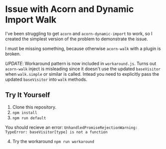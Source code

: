 # Issue with Acorn and Dynamic Import Walk

I've been struggling to get `acorn` and `acorn-dynamic-import` to work, so I created the simplest version of the problem to demonstrate the issue.

I must be missing something, because otherwise `acorn-walk` with a plugin is broken.

*UPDATE*: Workaround pattern is now included in `workaround.js`. Turns out `acorn-walk` inject is misleading since it doesn't use the updated `baseVisitor` when `walk.simple` or similar is called. Intead you need to explicitly pass the updated `baseVisitor` into `walk` methods.

## Try It Yourself

1. Clone this repository.
2. `npm install`
3. `npm run default`

You should recieve an error:
`UnhandledPromiseRejectionWarning: TypeError: baseVisitor[type] is not a function`

4. Try the workaround `npm run workaround`